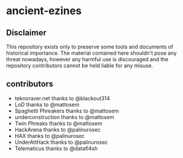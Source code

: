 # ancient-ezines

## Disclaimer
This repository exists only to preserve some tools and documents of historical importance. The material contained here shouldn't pose any threat nowadays, however any harmful use is discouraged and the repository contributors cannot be held liable for any misuse.

## contributors
* teknoraver.net thanks to @blackout314
* LoD thanks to @mattosem
* Spaghetti Phreakers thanks to @mattosem
* underconstruction thanks to @mattosem
* Twin Phreaks thanks to @mattosem
* HackArena thanks to @palinurosec
* HAX thanks to @palinurosec
* UnderAttHack thanks to @palinurosec
* Telematicus thanks to @datafl4sh

